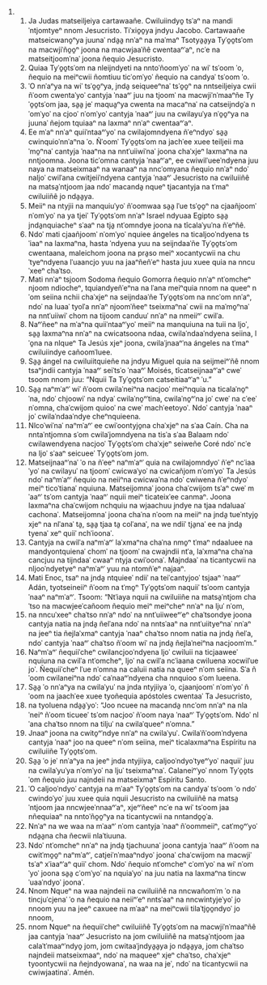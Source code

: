 <ol>
  <li>
    <ol>
      <li>Ja Judas matseiljeiya cartawaañe. Cwiluiindyo̱ tsˈaⁿ na mandiˈntjomtyeⁿ nnom Jesucristo. Tiˈxio̱o̱ya jndyu Jacobo. Cartawaañe matseicwano̱ⁿya juunaˈ nda̱a̱ nnˈaⁿ na maˈmaⁿ Tsotya̱a̱ya Tyˈo̱o̱tsˈom na macwjiˈño̱o̱ⁿ joona na macwjaaˈñê cwentaaⁿˈaⁿ, ncˈe na matseitjoomˈnaˈ joona ñequio Jesucristo.</li>
      <li>Quiaa Tyˈo̱o̱tsˈom na nleijndyeti na nntoˈñoomˈyoˈ na wiˈ tsˈoom ˈo, ñequio na meiⁿcwii ñomtiuu ticˈomˈyoˈ ñequio na candyaˈ tsˈoom ˈo.</li>
      <li>ˈO nnˈaⁿya na wiˈ tsˈo̱o̱ⁿya, jnda̱ seiqueeⁿnaˈ tsˈo̱o̱ⁿ na nntseiljeiya cwii ñˈoom cwentaˈyoˈ cantyja ˈnaaⁿˈ juu na tjoomˈ na macwjiˈnˈmaaⁿñe Tyˈo̱o̱tsˈom jaa, sa̱a̱ jeˈ maqua̱ⁿya cwenta na macaⁿnaˈ na catseijndo̱ˈa nˈomˈyoˈ na cjooˈ nˈomˈyoˈ cantyja ˈnaaⁿˈ juu na cwilayuˈya nˈo̱o̱ⁿya na juunaˈ ñejom tquiaaⁿ na laxmaⁿ nnˈaⁿ cwentaaⁿˈaⁿ.</li>
      <li>Ee mˈaⁿ nnˈaⁿ quiiˈntaaⁿˈyoˈ na cwilajomndyena ñˈeⁿndyoˈ sa̱a̱ cwinquioˈnnˈaⁿna ˈo. Ñˈoomˈ Tyˈo̱o̱tsˈom na jachˈee xuee teiljeii maˈmo̱ⁿnaˈ cantyja ˈnaaⁿna na nntˈuiiwiˈnaˈ joona chaˈxjeⁿ laxmaⁿna na nntjoomna. Joona ticˈomna cantyja ˈnaaⁿˈaⁿ, ee cwiwilˈueeˈndyena juu naya na matseixmaaⁿ na wanaaⁿ na nncˈomyana ñequio nnˈaⁿ ndoˈ naljoˈ cwilˈana cwitjeiiˈndyena cantyja ˈnaaⁿˈ Jesucristo na cwiluiiñê na matsa̱ˈntjoom jaa ndoˈ macanda̱ nqueⁿ tjacantyja na tˈmaⁿ cwiluiiñê jo nda̱a̱ya.</li>
      <li>Meiiⁿ na ntyjii na manquiuˈyoˈ ñˈoomwaa sa̱a̱ lˈue tsˈo̱o̱ⁿ na cjaañjoomˈ nˈomˈyoˈ na ya tjeiˈ Tyˈo̱o̱tsˈom nnˈaⁿ Israel ndyuaa Egipto sa̱a̱ jnda̱nquiacheⁿ sˈaaⁿ na tja̱ ntˈomndye joona na tîcalaˈyuˈna ñˈeⁿñê.</li>
      <li>Ndoˈ mati cjaañjoomˈ nˈomˈyoˈ nquiee ángeles na ticaljooˈndyena tsˈiaaⁿ na laxmaⁿna, hasta ˈndyena yuu na seijndaaˈñe Tyˈo̱o̱tsˈom cwentaana, maleichom joona na pra̱so meiⁿ xocantycwii na chuˈtyeⁿndyena lˈuaancjo yuu na jaaⁿñeñˈeⁿ hasta juu xuee quia na nncuˈxeeⁿ chaˈtso.</li>
      <li>Mati nnˈaⁿ tsjoom Sodoma ñequio Gomorra ñequio nnˈaⁿ ntˈomcheⁿ njoom ndiocheⁿ, tquiandyeñˈeⁿna na lˈana meiⁿquia nnom na queeⁿ nˈom seiina nchii chaˈxjeⁿ na seijndaaˈñe Tyˈo̱o̱tsˈom na nncˈom nnˈaⁿ, ndoˈ na luaaˈ tyolˈa nnˈaⁿ njoomˈñeeⁿ tseixmaⁿnaˈ cwii na maˈmo̱ⁿnaˈ na nntˈuiiwiˈ chom na tijoom canduuˈ nnˈaⁿ na nmeiiⁿˈ cwilˈa.</li>
      <li>Naⁿˈñeeⁿ na mˈaⁿna quiiˈntaaⁿˈyoˈ meiiⁿ na manquiuna na tuii na ljoˈ, sa̱a̱ laxmaⁿna nnˈaⁿ na cwicatsoona ndaa, cwilaˈndaaˈndyena seiina, lˈo̱na na nlqueⁿ Ta Jesús xjeⁿ joona, cwilaˈjnaaⁿˈna ángeles na tˈmaⁿ cwiluiindye cañoomˈluee.</li>
      <li>Sa̱a̱ ángel na cwiluiitquieñe na jndyu Miguel quia na seijmeiⁿˈñê nnom tsaⁿjndii cantyja ˈnaaⁿˈ seiˈtsˈo ˈnaaⁿˈ Moisés, tîcatseijnaaⁿˈaⁿ cweˈ tsoom nnom juu: “Nquii Ta Tyˈo̱o̱tsˈom catseitiaaⁿˈaⁿ ˈu.”</li>
      <li>Sa̱a̱ naⁿmˈaⁿˈ wiˈ ñˈoom cwilaˈneiⁿna nacjooˈ meiⁿnquia na ticalaˈno̱ⁿˈna, ndoˈ chjoowiˈ na ndyaˈ cwilaˈno̱ⁿˈtina, cwilaˈno̱ⁿˈna joˈ cweˈ na cˈeeˈ nˈomna, chaˈcwijom quiooˈ na cweˈ machˈeetoyoˈ. Ndoˈ cantyja ˈnaaⁿ joˈ cwilaˈndaaˈndye cheⁿnquieena.</li>
      <li>Nlcoˈwiˈnaˈ naⁿmˈaⁿˈ ee cwiˈoontyjo̱na chaˈxjeⁿ na sˈaa Caín. Cha na nntaˈntjomna sˈom cwilaˈjomndyena na tisˈa sˈaa Balaam ndoˈ cwilawendyena nacjooˈ Tyˈo̱o̱tsˈom chaˈxjeⁿ seiweñe Coré ndoˈ ncˈe na ljoˈ sˈaaⁿ seicueeˈ Tyˈo̱o̱tsˈom jom.</li>
      <li>Matseijnaaⁿˈnaˈ ˈo na ñˈeeⁿ naⁿmˈaⁿˈ quia na cwilajomndyoˈ ñˈeⁿ ncˈiaaˈyoˈ na cwilayuˈ na tjoomˈ cwicwaˈyoˈ na cwicañjom nˈomˈyoˈ Ta Jesús ndoˈ naⁿmˈaⁿˈ ñequio na neiiⁿna cwicwaˈna ndoˈ cwiwena ñˈeⁿndyoˈ meiⁿ ticoˈtianaˈ nquiuna. Matseijomnaˈ joona chaˈcwijom tsˈaⁿ cweˈ mˈaaⁿˈ tsˈom cantyja ˈnaaⁿˈ nquii meiⁿ ticateixˈee canmaⁿ. Joona laxmaⁿna chaˈcwijom nchquiu na wjaachuu jndye na tjaa ndaluaaˈ cachonaˈ. Matseijomnaˈ joona chaˈna nˈoom na meiiⁿ na jnda̱ tueˈntyjo̱ xjeⁿ na nlˈanaˈ ta̱, sa̱a̱ tjaa ta̱ colˈanaˈ, na we ndiiˈ tja̱naˈ ee na jnda̱ tyenaˈ xeⁿ quiiˈ nchˈioonaˈ.</li>
      <li>Cantyja na cwilˈa naⁿmˈaⁿˈ laˈxmaⁿna chaˈna nmo̱ⁿ tˈmaⁿ ndaaluee na mandyontquienaˈ chomˈ na tjoomˈ na cwajndii ntˈa, laˈxmaⁿna chaˈna cancjuu na tijndaaˈ cwaaⁿ ntyja cwiˈoonaˈ. Majndaaˈ na ticantycwii na nljooˈndyetyeⁿ naⁿmˈaⁿˈ yuu na ntomñˈeⁿ najaaⁿ.</li>
      <li>Mati Enoc, tsaⁿ na jnda̱ ntquieeˈ ndiiˈ na teiˈcantyjooˈ tsjaaⁿ ˈnaaⁿˈ Adán, tyotseineiiⁿ ñˈoom na tˈmo̱ⁿ Tyˈo̱o̱tsˈom naquiiˈ tsˈoom cantyja ˈnaaⁿ naⁿmˈaⁿˈ. Tsoom: “Ntˈiaya nquii na cwiluiiñe na matsa̱ˈntjom chaˈtso na macwjeeˈcañoom ñequio meiⁿ meiⁿcheⁿ nnˈaⁿ na ljuˈ nˈom,</li>
      <li>na nncuˈxeeⁿ chaˈtso nnˈaⁿ ndoˈ na nntˈuiiweeⁿˈeⁿ chaˈtsondye joona cantyja natia na jnda̱ ñelˈana ndoˈ na nntsˈaaⁿ na nntˈuiityeⁿnaˈ nnˈaⁿ na jeeⁿ tia ñejlaˈxmaⁿ cantyja ˈnaaⁿ chaˈtso nnom natia na jnda̱ ñelˈa, ndoˈ cantyja ˈnaaⁿˈ chaˈtso ñˈoom wiˈ na jnda̱ ñejlaˈneiⁿna nacjoomˈm.”</li>
      <li>Naⁿmˈaⁿˈ ñequiiˈcheⁿ cwilancjooˈndyena ljoˈ cwiluii na ticjaaweeˈ nquiuna na cwilˈa ntˈomcheⁿ, ljoˈ na cwilˈa ncˈiaana cwiluena xocwilˈue joˈ. Ñequiiˈcheⁿ lˈue nˈomna na caluii natia na queeⁿ nˈom seiina. Sˈa ñˈoom cwilaneiⁿna ndoˈ caˈnaaⁿˈndyena cha nnquioo sˈom lueena.</li>
      <li>Sa̱a̱ ˈo nnˈaⁿya na cwilaˈyuˈ na jnda ntyjiiya ˈo, cjaanjoomˈ nˈomˈyoˈ ñˈoom na jaachˈee xuee tyoñequia apóstoles cwentaaˈ Ta Jesucristo,</li>
      <li>na tyoluena nda̱a̱ˈyoˈ: “Joo ncuee na macanda̱ nncˈom nnˈaⁿ na nlaˈneiⁿ ñˈoom ticueeˈ tsˈom nacjooˈ ñˈoom naya ˈnaaⁿˈ Tyˈo̱o̱tsˈom. Ndoˈ nlˈana chaˈtso nnom na tiljuˈ na cwilaˈqueeⁿ nˈomna.”</li>
      <li>Jnaaⁿ joona na cwito̱ⁿˈndye nnˈaⁿ na cwilaˈyuˈ. Cwilaˈñˈoomˈndyena cantyja ˈnaaⁿ joo na queeⁿ nˈom seiina, meiⁿ ticalaxmaⁿna Espíritu na cwiluiiñe Tyˈo̱o̱tsˈom.</li>
      <li>Sa̱a̱ ˈo jeˈ nnˈaⁿya na jeeⁿ jnda ntyjiiya, caljooˈndyoˈtyeⁿˈyoˈ naquiiˈ juu na cwilaˈyuˈya nˈomˈyoˈ na ljuˈ tseixmaⁿnaˈ. Calaneiⁿˈyoˈ nnom Tyˈo̱o̱tsˈom ñequio juu najndeii na matseixmaⁿ Espíritu Santo.</li>
      <li>ˈO caljooˈndyoˈ cantyja na mˈaaⁿ Tyˈo̱o̱tsˈom na candyaˈ tsˈoom ˈo ndoˈ cwindoˈyoˈ juu xuee quia nquii Jesucristo na cwiluiiñê na matsa̱ˈntjoom jaa nncwjeeˈnnaaⁿˈaⁿ, xjeⁿˈñeeⁿ ncˈe na wiˈ tsˈoom jaa nñequiaaⁿ na nntoˈño̱o̱ⁿya na ticantycwii na nntando̱o̱ˈa.</li>
      <li>Nnˈaⁿ na we waa na mˈaaⁿˈ nˈom cantyja ˈnaaⁿ ñˈoommeiiⁿ, catˈmo̱ⁿˈyoˈ nda̱a̱na cha ñecwii nlaˈtiuuna.</li>
      <li>Ndoˈ ntˈomcheⁿ nnˈaⁿ na jnda̱ tjachuunaˈ joona cantyja ˈnaaⁿˈ ñˈoom na cwitˈmo̱o̱ⁿ naⁿmˈaⁿˈ, catjeiˈnˈmaaⁿndyoˈ joonaˈ chaˈcwijom na macwjiˈ tsˈaⁿ xˈiaaⁿˈaⁿ quiiˈ chom. Ndoˈ ñequio ntˈomcheⁿ cˈomˈyoˈ na wiˈ nˈomˈyoˈ joona sa̱a̱ cˈomˈyoˈ na nquiaˈyoˈ na juu natia na laxmaⁿna tincwˈuaaˈndyoˈ joonaˈ.</li>
      <li>Nnom Nqueⁿ na waa najndeii na cwiluiiñê na nncwañomˈm ˈo na tincjuˈcjenaˈ ˈo na ñequio na neiiⁿˈeⁿ nntsˈaaⁿ na nncwintyjeˈyoˈ jo nnoom yuu na jeeⁿ caxuee na mˈaaⁿ na meiⁿcwii tilaˈtjo̱o̱ndyoˈ jo nnoom,</li>
      <li>nnom Nqueⁿ na ñequiiˈcheⁿ cwiluiiñê Tyˈo̱o̱tsˈom na macwjiˈnˈmaaⁿñê jaa cantyja ˈnaaⁿˈ Jesucristo na jom cwiluiiñê na matsa̱ˈntjoom jaa calaˈtˈmaaⁿˈndyo̱ jom, jom cwitaaˈjndya̱a̱ya jo nda̱a̱ya, jom chaˈtso najndeii matseixmaaⁿ, ndoˈ na maqueeⁿ xjeⁿ chaˈtso, chaˈxjeⁿ tyoontycwii na ñejndyowanaˈ, na waa na jeˈ, ndoˈ na ticantycwii na cwiwjaatinaˈ. Amén.</li>
    </ol>
  </li>
</ol>